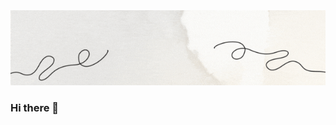 <img src="https://github.com/hakuxo/hakuxo/blob/main/github%20banner%20(960%20%C3%97%20152%20px)%20(640%20%C3%97%20152%20px).gif?raw=true" alt="banner that was custom made">


### Hi there 👋

<!--
**hakuxo/hakuxo** is a ✨ _special_ ✨ repository because its `README.md` (this file) appears on your GitHub profile.

Here are some ideas to get you started:

- 🔭 I’m currently working on ...
- 🌱 I’m currently learning ...
- 👯 I’m looking to collaborate on ...
- 🤔 I’m looking for help with ...
- 💬 Ask me about ...
- 📫 How to reach me: ...
- 😄 Pronouns: ...
- ⚡ Fun fact: ...
-->
